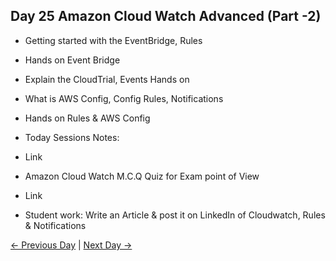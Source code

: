 ## Day 25 Amazon Cloud Watch Advanced (Part -2)

 - Getting started with the EventBridge, Rules
 - Hands on Event Bridge
 - Explain the CloudTrial, Events Hands on
 - What is AWS Config, Config Rules, Notifications
 - Hands on Rules & AWS Config
 


  - Today Sessions Notes:
  - Link
  - Amazon Cloud Watch M.C.Q Quiz for Exam point of View
  - Link

  - Student work: Write an Article & post it on LinkedIn of Cloudwatch, Rules & Notifications 

 [← Previous Day](../day24/README.md) | [Next Day →](../day26/README.md)
